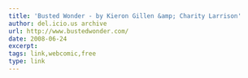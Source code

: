 ```yaml
---
title: 'Busted Wonder - by Kieron Gillen &amp; Charity Larrison'
author: del.icio.us archive
url: http://www.bustedwonder.com/
date: 2008-06-24
excerpt: 
tags: link,webcomic,free
type: link
---
```

